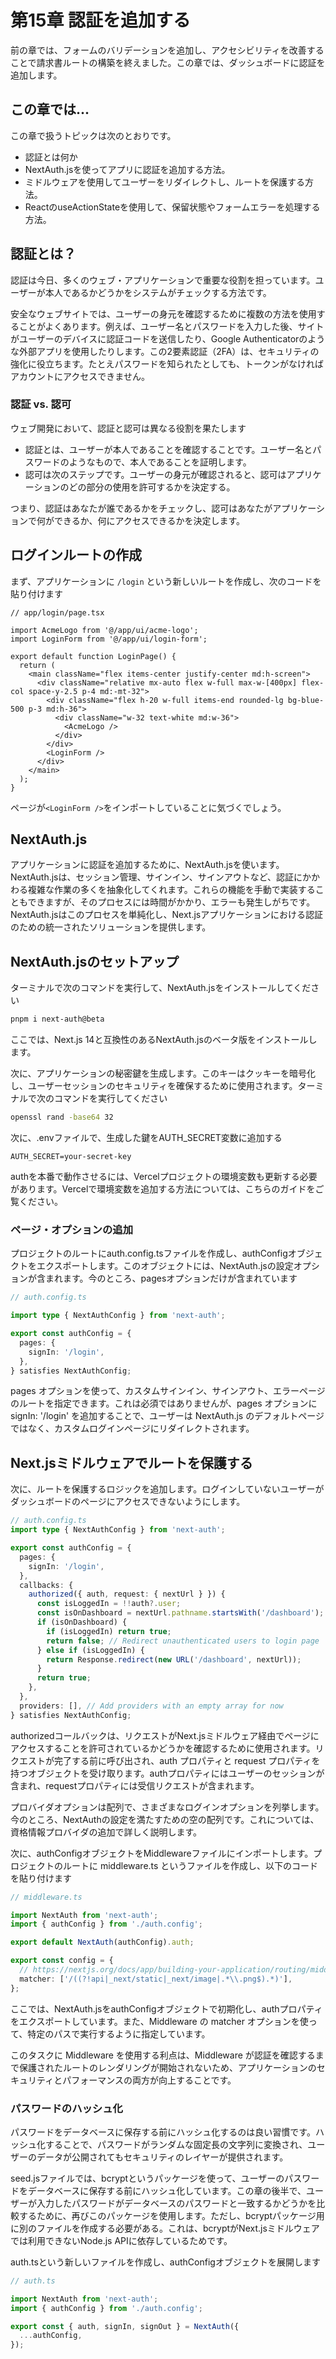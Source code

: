 # 第15章 認証を追加する
前の章では、フォームのバリデーションを追加し、アクセシビリティを改善することで請求書ルートの構築を終えました。この章では、ダッシュボードに認証を追加します。

## この章では...

この章で扱うトピックは次のとおりです。

* 認証とは何か
* NextAuth.jsを使ってアプリに認証を追加する方法。
* ミドルウェアを使用してユーザーをリダイレクトし、ルートを保護する方法。
* ReactのuseActionStateを使用して、保留状態やフォームエラーを処理する方法。

## 認証とは？
認証は今日、多くのウェブ・アプリケーションで重要な役割を担っています。ユーザーが本人であるかどうかをシステムがチェックする方法です。

安全なウェブサイトでは、ユーザーの身元を確認するために複数の方法を使用することがよくあります。例えば、ユーザー名とパスワードを入力した後、サイトがユーザーのデバイスに認証コードを送信したり、Google Authenticatorのような外部アプリを使用したりします。この2要素認証（2FA）は、セキュリティの強化に役立ちます。たとえパスワードを知られたとしても、トークンがなければアカウントにアクセスできません。

### 認証 vs. 認可
ウェブ開発において、認証と認可は異なる役割を果たします

* 認証とは、ユーザーが本人であることを確認することです。ユーザー名とパスワードのようなもので、本人であることを証明します。
* 認可は次のステップです。ユーザーの身元が確認されると、認可はアプリケーションのどの部分の使用を許可するかを決定する。

つまり、認証はあなたが誰であるかをチェックし、認可はあなたがアプリケーションで何ができるか、何にアクセスできるかを決定します。

## ログインルートの作成
まず、アプリケーションに `/login` という新しいルートを作成し、次のコードを貼り付けます

```tsx
// app/login/page.tsx

import AcmeLogo from '@/app/ui/acme-logo';
import LoginForm from '@/app/ui/login-form';

export default function LoginPage() {
  return (
    <main className="flex items-center justify-center md:h-screen">
      <div className="relative mx-auto flex w-full max-w-[400px] flex-col space-y-2.5 p-4 md:-mt-32">
        <div className="flex h-20 w-full items-end rounded-lg bg-blue-500 p-3 md:h-36">
          <div className="w-32 text-white md:w-36">
            <AcmeLogo />
          </div>
        </div>
        <LoginForm />
      </div>
    </main>
  );
}
```
ページが`<LoginForm />`をインポートしていることに気づくでしょう。

## NextAuth.js
アプリケーションに認証を追加するために、NextAuth.jsを使います。NextAuth.jsは、セッション管理、サインイン、サインアウトなど、認証にかかわる複雑な作業の多くを抽象化してくれます。これらの機能を手動で実装することもできますが、そのプロセスには時間がかかり、エラーも発生しがちです。NextAuth.jsはこのプロセスを単純化し、Next.jsアプリケーションにおける認証のための統一されたソリューションを提供します。

## NextAuth.jsのセットアップ
ターミナルで次のコマンドを実行して、NextAuth.jsをインストールしてください

```bash
pnpm i next-auth@beta
```

ここでは、Next.js 14と互換性のあるNextAuth.jsのベータ版をインストールします。

次に、アプリケーションの秘密鍵を生成します。このキーはクッキーを暗号化し、ユーザーセッションのセキュリティを確保するために使用されます。ターミナルで次のコマンドを実行してください

```bash
openssl rand -base64 32
```

次に、.envファイルで、生成した鍵をAUTH_SECRET変数に追加する

```
AUTH_SECRET=your-secret-key
```

authを本番で動作させるには、Vercelプロジェクトの環境変数も更新する必要があります。Vercelで環境変数を追加する方法については、こちらのガイドをご覧ください。

### ページ・オプションの追加
プロジェクトのルートにauth.config.tsファイルを作成し、authConfigオブジェクトをエクスポートします。このオブジェクトには、NextAuth.jsの設定オプションが含まれます。今のところ、pagesオプションだけが含まれています

```typescript
// auth.config.ts

import type { NextAuthConfig } from 'next-auth';

export const authConfig = {
  pages: {
    signIn: '/login',
  },
} satisfies NextAuthConfig;
```

pages オプションを使って、カスタムサインイン、サインアウト、エラーページのルートを指定できます。これは必須ではありませんが、pages オプションに signIn: '/login' を追加することで、ユーザーは NextAuth.js のデフォルトページではなく、カスタムログインページにリダイレクトされます。

## Next.jsミドルウェアでルートを保護する
次に、ルートを保護するロジックを追加します。ログインしていないユーザーがダッシュボードのページにアクセスできないようにします。

```typescript
// auth.config.ts
import type { NextAuthConfig } from 'next-auth';

export const authConfig = {
  pages: {
    signIn: '/login',
  },
  callbacks: {
    authorized({ auth, request: { nextUrl } }) {
      const isLoggedIn = !!auth?.user;
      const isOnDashboard = nextUrl.pathname.startsWith('/dashboard');
      if (isOnDashboard) {
        if (isLoggedIn) return true;
        return false; // Redirect unauthenticated users to login page
      } else if (isLoggedIn) {
        return Response.redirect(new URL('/dashboard', nextUrl));
      }
      return true;
    },
  },
  providers: [], // Add providers with an empty array for now
} satisfies NextAuthConfig;
```

authorizedコールバックは、リクエストがNext.jsミドルウェア経由でページにアクセスすることを許可されているかどうかを確認するために使用されます。リクエストが完了する前に呼び出され、auth プロパティと request プロパティを持つオブジェクトを受け取ります。authプロパティにはユーザーのセッションが含まれ、requestプロパティには受信リクエストが含まれます。

プロバイダオプションは配列で、さまざまなログインオプションを列挙します。今のところ、NextAuthの設定を満たすための空の配列です。これについては、資格情報プロバイダの追加で詳しく説明します。

次に、authConfigオブジェクトをMiddlewareファイルにインポートします。プロジェクトのルートに middleware.ts というファイルを作成し、以下のコードを貼り付けます

```typescript
// middleware.ts

import NextAuth from 'next-auth';
import { authConfig } from './auth.config';

export default NextAuth(authConfig).auth;

export const config = {
  // https://nextjs.org/docs/app/building-your-application/routing/middleware#matcher
  matcher: ['/((?!api|_next/static|_next/image|.*\\.png$).*)'],
};
```

ここでは、NextAuth.jsをauthConfigオブジェクトで初期化し、authプロパティをエクスポートしています。また、Middleware の matcher オプションを使って、特定のパスで実行するように指定しています。

このタスクに Middleware を使用する利点は、Middleware が認証を確認するまで保護されたルートのレンダリングが開始されないため、アプリケーションのセキュリティとパフォーマンスの両方が向上することです。

### パスワードのハッシュ化
パスワードをデータベースに保存する前にハッシュ化するのは良い習慣です。ハッシュ化することで、パスワードがランダムな固定長の文字列に変換され、ユーザーのデータが公開されてもセキュリティのレイヤーが提供されます。

seed.jsファイルでは、bcryptというパッケージを使って、ユーザーのパスワードをデータベースに保存する前にハッシュ化しています。この章の後半で、ユーザーが入力したパスワードがデータベースのパスワードと一致するかどうかを比較するために、再びこのパッケージを使用します。ただし、bcryptパッケージ用に別のファイルを作成する必要がある。これは、bcryptがNext.jsミドルウェアでは利用できないNode.js APIに依存しているためです。

auth.tsという新しいファイルを作成し、authConfigオブジェクトを展開します

```typescript
// auth.ts

import NextAuth from 'next-auth';
import { authConfig } from './auth.config';

export const { auth, signIn, signOut } = NextAuth({
  ...authConfig,
});
```